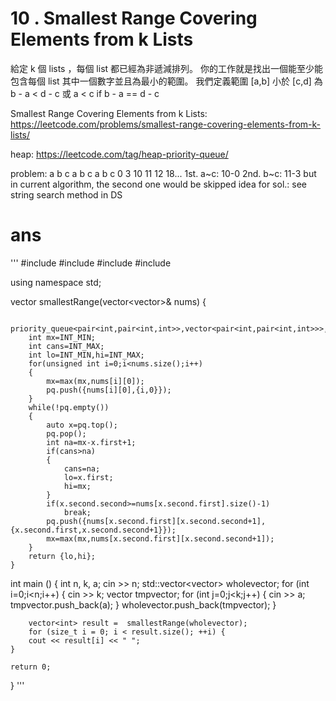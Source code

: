 #  10 . Smallest Range Covering Elements from k Lists
給定 k 個 lists ，每個 list 都已經為非遞減排列。
你的工作就是找出一個能至少能包含每個 list 其中一個數字並且為最小的範圍。
我們定義範圍 [a,b] 小於 [c,d] 為 b - a < d - c 或 a < c if b - a == d - c

 Smallest Range Covering Elements from k Lists: https://leetcode.com/problems/smallest-range-covering-elements-from-k-lists/

 heap: https://leetcode.com/tag/heap-priority-queue/

problem:
    a b c  a  b  c a b c
    0 3 10 11 12 18...
    1st. a~c: 10-0
    2nd. b~c: 11-3
    but in current algorithm, the second one would be skipped
    idea for sol.: see string search method in DS 
# ans
'''
#include <iostream>
#include <queue>
#include <vector>
#include <climits>

using namespace std;

vector<int> smallestRange(vector<vector<int>>& nums) {

        priority_queue<pair<int,pair<int,int>>,vector<pair<int,pair<int,int>>>,greater<pair<int,pair<int,int>>>>pq;
        int mx=INT_MIN;
        int cans=INT_MAX;
        int lo=INT_MIN,hi=INT_MAX;
        for(unsigned int i=0;i<nums.size();i++)
        {
            mx=max(mx,nums[i][0]);
            pq.push({nums[i][0],{i,0}});
        }
        while(!pq.empty())
        {
            auto x=pq.top();
            pq.pop();
            int na=mx-x.first+1;
            if(cans>na)
            {
                cans=na;
                lo=x.first;
                hi=mx;
            }
            if(x.second.second>=nums[x.second.first].size()-1)
                break;
            pq.push({nums[x.second.first][x.second.second+1],{x.second.first,x.second.second+1}});
            mx=max(mx,nums[x.second.first][x.second.second+1]);
        }
        return {lo,hi};
    }
    
int main () {
    int n, k, a;
    cin >> n;
    std::vector<vector<int>> wholevector;
    for (int i=0;i<n;i++) {
                cin >> k;
                vector<int> tmpvector;
                for (int j=0;j<k;j++) {
                        cin >> a;
                        tmpvector.push_back(a);
                }
                wholevector.push_back(tmpvector);
        }

        vector<int> result =  smallestRange(wholevector);
        for (size_t i = 0; i < result.size(); ++i) {
        cout << result[i] << " ";
    }

    return 0;
}
'''